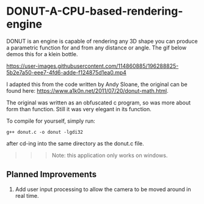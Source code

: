 # DONUT-A-CPU-based-rendering-engine

DONUT is an engine is capable of rendering any 3D shape you can produce a parametric function for and from any distance or angle. The gif below demos this for a klein bottle. 

https://user-images.githubusercontent.com/114860885/196288825-5b2e7a50-eee7-4fd6-adde-f124875d1ea0.mp4


I adapted this from the code written by Andy Sloane, the original can be found here: https://www.a1k0n.net/2011/07/20/donut-math.html.

The original was written as an obfuscated c program, so was more about form than function. Still it was very elegant in its function.

To compile for yourself, simply run:
```
g++ donut.c -o donut -lgdi32 
```
after cd-ing into the same directory as the donut.c file.

>>> Note: this application only works on windows.

## Planned Improvements
  1. Add user input processing to allow the camera to be moved around in real time.
